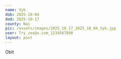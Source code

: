 ```yaml
---
name: Vyk
dob: 2025-10-04
dod: 2025-10-17
county: Nai
pic: /assets/images/2025_10_17_2025_10_04_Vyk.jpg
user: Try_zex@x.com_1234567890
layout: post
---
```

<p class='py-2'>Obit</p>

